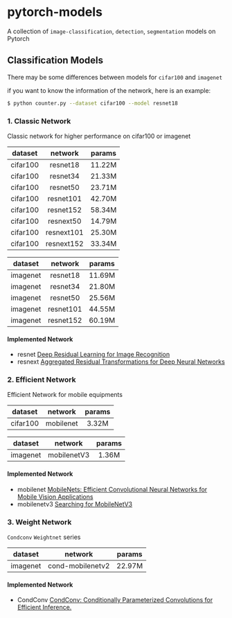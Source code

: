 # pytorch-models
A collection of `image-classification`, `detection`, `segmentation` models on Pytorch

## Classification Models
There may be some differences between models for `cifar100` and `imagenet`

if you want to know the information of the network, here is an example:
```bash
$ python counter.py --dataset cifar100 --model resnet18
```

### 1. Classic Network
Classic network for higher performance on cifar100 or imagenet

|dataset|network|params|
|:---:|:---:|:---:
|cifar100|resnet18|11.22M
|cifar100|resnet34|21.33M
|cifar100|resnet50|23.71M
|cifar100|resnet101|42.70M
|cifar100|resnet152|58.34M
|cifar100|resnext50|14.79M
|cifar100|resnext101|25.30M
|cifar100|resnext152|33.34M

|dataset|network|params|
|:---:|:---:|:---:
|imagenet|resnet18|11.69M
|imagenet|resnet34|21.80M
|imagenet|resnet50|25.56M
|imagenet|resnet101|44.55M
|imagenet|resnet152|60.19M

#### Implemented Network
- resnet [Deep Residual Learning for Image Recognition](https://arxiv.org/abs/1512.03385v1)
- resnext [Aggregated Residual Transformations for Deep Neural Networks](https://arxiv.org/abs/1611.05431v2)

### 2. Efficient Network
Efficient Network for mobile equipments

|dataset|network|params|
|:---:|:---:|:---:
|cifar100|mobilenet|3.32M

|dataset|network|params|
|:---:|:---:|:---:
|imagenet|mobilenetV3|1.36M

#### Implemented Network
- mobilenet [MobileNets: Efficient Convolutional Neural Networks for Mobile Vision Applications](https://arxiv.org/abs/1704.04861)
- mobilenetv3 [Searching for MobileNetV3](https://arxiv.org/pdf/1905.02244.pdf)

### 3. Weight Network
`Condconv` `Weightnet` series

|dataset|network|params|
|:---:|:---:|:---:
|imagenet|cond-mobilenetv2|22.97M

#### Implemented Network
- CondConv [CondConv: Conditionally Parameterized Convolutions for Efficient Inference.](https://arxiv.org/abs/1904.04971)